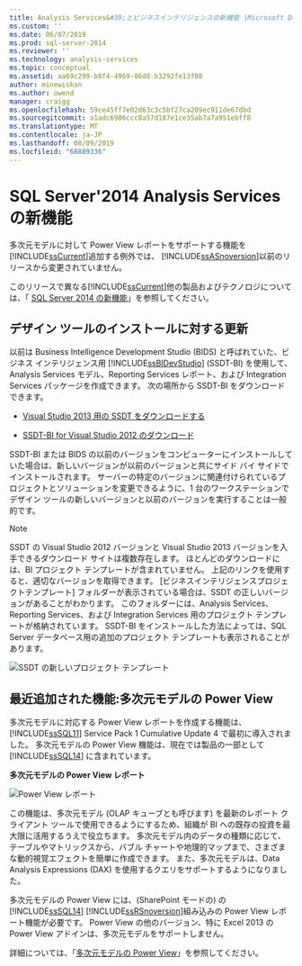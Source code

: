 ```yaml
---
title: Analysis Services&#39;とビジネスインテリジェンスの新機能 |Microsoft Docs
ms.custom: ''
ms.date: 06/07/2019
ms.prod: sql-server-2014
ms.reviewer: ''
ms.technology: analysis-services
ms.topic: conceptual
ms.assetid: aa69c299-b8f4-4969-86d8-b3292fe13f08
author: minewiskan
ms.author: owend
manager: craigg
ms.openlocfilehash: 59ce45ff7e02d63c3c5bf27ca209ec911de67dbd
ms.sourcegitcommit: a1adc6906ccc0a57d187e1ce35ab7a7a951ebff8
ms.translationtype: MT
ms.contentlocale: ja-JP
ms.lasthandoff: 08/09/2019
ms.locfileid: "68889336"
---
```

# <a name="what39s-new-in-sql-server-2014-analysis-services"></a>SQL Server&#39;2014 Analysis Services の新機能
  多次元モデルに対して Power View レポートをサポートする機能を[!INCLUDE[ssCurrent](../includes/sscurrent-md.md)]追加する例外では、 [!INCLUDE[ssASnoversion](../includes/ssasnoversion-md.md)]以前のリリースから変更されていません。  
  
 このリリースで異なる[!INCLUDE[ssCurrent](../includes/sscurrent-md.md)]他の製品およびテクノロジについては、「 [SQL Server 2014 の新機能](../sql-server/what-s-new-in-sql-server-2016.md)」を参照してください。  
  
## <a name="updates-to-design-tool-installation"></a>デザイン ツールのインストールに対する更新  
 以前は Business Intelligence Development Studio (BIDS) と呼ばれていた、ビジネス インテリジェンス用 [!INCLUDE[ssBIDevStudio](../includes/ssbidevstudio-md.md)] (SSDT-BI) を使用して、Analysis Services モデル、Reporting Services レポート、および Integration Services パッケージを作成できます。 次の場所から SSDT-BI をダウンロードできます。  
  
-   [Visual Studio 2013 用の SSDT をダウンロードする](https://go.microsoft.com/fwlink/p/?LinkId=396526)  
  
-   [SSDT-BI for Visual Studio 2012 のダウンロード](https://go.microsoft.com/fwlink/p/?LinkID=273673)  
  
 SSDT-BI または BIDS の以前のバージョンをコンピューターにインストールしていた場合は、新しいバージョンが以前のバージョンと共にサイド バイ サイドでインストールされます。 サーバーの特定のバージョンに関連付けられているプロジェクトとソリューションを変更できるように、1 台のワークステーションでデザイン ツールの新しいバージョンと以前のバージョンを実行することは一般的です。  
  
> [!NOTE]  
>  SSDT の Visual Studio 2012 バージョンと Visual Studio 2013 バージョンを入手できるダウンロード サイトは複数存在します。 ほとんどのダウンロードには、BI プロジェクト テンプレートが含まれていません。 上記のリンクを使用すると、適切なバージョンを取得できます。 [ビジネスインテリジェンスプロジェクトテンプレート] フォルダーが表示されている場合は、SSDT の正しいバージョンがあることがわかります。 このフォルダーには、Analysis Services、Reporting Services、および Integration Services 用のプロジェクト テンプレートが格納されています。 SSDT-BI をインストールした方法によっては、SQL Server データベース用の追加のプロジェクト テンプレートも表示されることがあります。  
  
 ![SSDT の新しいプロジェクト テンプレート](media/ssdt-biprojects.png "SSDT の新しいプロジェクト テンプレート")  
  
## <a name="features-recently-added-power-view-for-multidimensional-models"></a>最近追加された機能:多次元モデルの Power View  
 多次元モデルに対応する Power View レポートを作成する機能は、[!INCLUDE[ssSQL11](../includes/sssql11-md.md)] Service Pack 1 Cumulative Update 4 で最初に導入されました。 多次元モデルの Power View 機能は、現在では製品の一部として [!INCLUDE[ssSQL14](../includes/sssql14-md.md)] に含まれています。  
  
 **多次元モデルの Power View レポート**  
  
 ![Power View レポート](media/powerviewreport-wn.gif "Power View レポート")  
  
 この機能は、多次元モデル (OLAP キューブとも呼びます) を最新のレポート クライアント ツールで使用できるようにするため、組織が BI への既存の投資を最大限に活用するうえで役立ちます。 多次元モデル内のデータの種類に応じて、テーブルやマトリックスから、バブル チャートや地理的マップまで、さまざまな動的視覚エフェクトを簡単に作成できます。 また、多次元モデルは、Data Analysis Expressions (DAX) を使用するクエリをサポートするようになりました。  
  
 多次元モデルの Power View には、(SharePoint モードの) の[!INCLUDE[ssSQL14](../includes/sssql14-md.md)] [!INCLUDE[ssRSnoversion](../includes/ssrsnoversion-md.md)]組み込みの Power View レポート機能が必要です。 Power View の他のバージョン、特に Excel 2013 の Power View アドインは、多次元モデルをサポートしません。  
  
 詳細については、「[多次元モデルの Power View](https://msdn.microsoft.com/library/dn140246.aspx)」を参照してください。  
  
  
